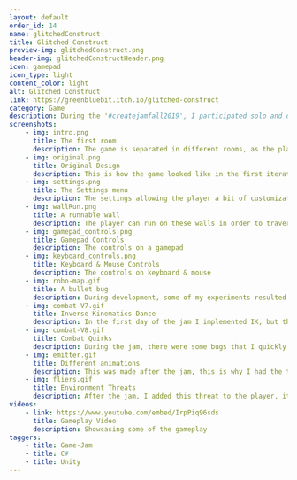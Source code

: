 ```yaml
---
layout: default
order_id: 14
name: glitchedConstruct
title: Glitched Construct
preview-img: glitchedConstruct.png
header-img: glitchedConstructHeader.png
icon: gamepad
icon_type: light
content_color: light
alt: Glitched Construct
link: https://greenbluebit.itch.io/glitched-construct
category: Game
description: During the '#createjamfall2019', I participated solo and decided to make a third person game, with a heavy emphasis on platforming. I ended up not being able to publish the game before the deadline but I got around to finishing it eventually. The idea for the game is that in a perfect simulation, you appear as a glitch in the system and try to find your way out. Through the game, it would later be visible that you're not the first glitch, and that the system itself might be making you for a reason, which would be later revealed.<br><br>The player has four special abilities that they can switch between:<br><br>- FORCE | the player can pull objects and then throw them, once they hit something any enemy in the area will focus on that object.<br>- SHIELD | the player can invoke a sphere around them which blocks all attacks, if the attack hits in the beginning of using the shield, the bullet hits back in whoever shot it.<br>- SLOW | the player slows down the whole world around themselves, making it possible to run through a room full of enemies or slowing down environmental threats.<br>- SWORD | the player can either slice enemies or warp to an enemy, instantly killing them over a distance.<br><br>The game also has different ways for the player to move around, such as wall running, jump pads, stealth walking and different types of platforms and doors to hack. I also built an extensive settings menu which allows to volume control, switching fullscreen mode and inverting the mouse/gamepad camera controls.<br>It also has a respawn system where if a player falls down, the last recorded safe spot they were on is used to respawn on, as well as taking away some of their health.<br><br>
screenshots:
    - img: intro.png
      title: The first room
      description: The game is separated in different rooms, as the player approaches them, the entities inside activate.
    - img: original.png
      title: Original Design
      description: This is how the game looked like in the first iteration.
    - img: settings.png
      title: The Settings menu
      description: The settings allowing the player a bit of customization, all of them saving for later.
    - img: wallRun.png
      title: A runnable wall
      description: The player can run on these walls in order to traverse certain areas.
    - img: gamepad_controls.png
      title: Gamepad Controls
      description: The controls on a gamepad 
    - img: keyboard_controls.png
      title: Keyboard & Mouse Controls
      description: The controls on keyboard & mouse
    - img: robo-map.gif
      title: A bullet bug
      description: During development, some of my experiments resulted in odd bugs
    - img: combat-V7.gif
      title: Inverse Kinematics Dance
      description: In the first day of the jam I implemented IK, but this made the game not feel as fluid when changing between platforming, wall-running and jumping over other entities.
    - img: combat-V8.gif
      title: Combat Quirks
      description: During the jam, there were some bugs that I quickly fixed, but not before snapping a small gif of it.
    - img: emitter.gif
      title: Different animations
      description: This was made after the jam, this is why I had the time to make 2 versions, since the first one seemed a bit too...phallic.
    - img: fliers.gif
      title: Environment Threats
      description: After the jam, I added this threat to the player, it's supposed to be something that sparks curiosity and swiftly punished the player if they get too close.
videos:
    - link: https://www.youtube.com/embed/IrpPiq96sds
      title: Gameplay Video
      description: Showcasing some of the gameplay
taggers:
    - title: Game-Jam
    - title: C#
    - title: Unity
---
```


